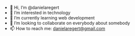 - 👋 Hi, I’m @danielaregert
- 👀 I’m interested in technology
- 🌱 I’m currently learning web development
- 💞️ I’m looking to collaborate on everybody about somebody
- 📫 How to reach me: danielaregert@gmail.com

<!---
danielaregert/danielaregert is a ✨ special ✨ repository because its `README.md` (this file) appears on your GitHub profile.
You can click the Preview link to take a look at your changes.
--->
